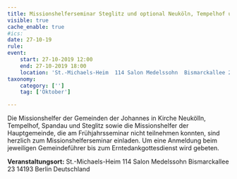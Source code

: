 ```yaml
---
title: Missionshelferseminar Steglitz und optional Neuköln, Tempelhof und Spandau
visible: true
cache_enable: true
#ics: 
date: 27-10-19
rule: 
event:
	start: 27-10-2019 12:00
	end: 27-10-2019 18:00
	location: 'St.-Michaels-Heim  114 Salon Medelssohn  Bismarckallee 23 14193‎ Berlin Deutschland'
taxonomy:
	category: ['']
	tag: ['Oktober']

---
```

Die Missionshelfer der Gemeinden der  Johannes in Kirche Neukölln, Tempelhof, Spandau und Steglitz sowie die Missionshelfer der Hauptgemeinde, die am Frühjahrsseminar nicht teilnehmen konnten, sind herzlich zum Missionshelferseminar einladen. Um eine Anmeldung beim jeweiligen Gemeindeführer bis zum Erntedankgottesdienst wird gebeten.


**Veranstaltungsort:** St.-Michaels-Heim 
114 Salon Medelssohn 
Bismarckallee 23
14193‎ Berlin
Deutschland

